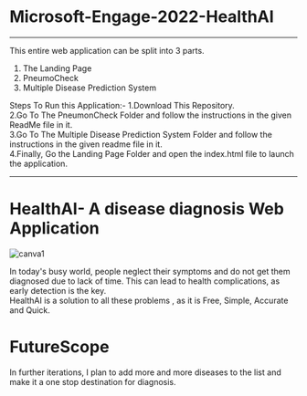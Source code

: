 # Microsoft-Engage-2022-HealthAI
-----------------------------------------------------------------------------------------------------------------------------------------------------------------
This entire web application can be split into 3 parts.
 1. The Landing Page
 2. PneumoCheck
 3. Multiple Disease Prediction System

Steps To Run this Application:-
1.Download This Repository.<br/>
2.Go To The PneumonCheck Folder and follow the instructions in the given ReadMe file in it.<br/>
3.Go To The Multiple Disease Prediction System Folder and follow the instructions in the given readme file in it.<br/>
4.Finally, Go the Landing Page Folder and open the index.html file to launch the application.<br/>

---------------------------------------------------------------------------------------------------------------------------------------------------------------------

# HealthAI- A disease diagnosis Web Application


![canva1](https://user-images.githubusercontent.com/88028321/170833693-e67176ac-8687-44eb-b252-916e5b29e4d4.png)

In today's busy world, people neglect their symptoms and do not get them diagnosed due to lack of time. This can lead to health complications, as early detection is the key.</br>
HealthAI is a solution to all these problems , as it is Free, Simple, Accurate and Quick.


# FutureScope

In further iterations, I plan to add more and more diseases to the list and make it a one stop destination for diagnosis.





